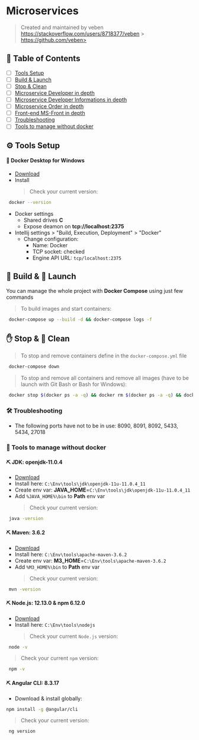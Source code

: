 # Microservices

> Created and maintained by veben
> https://stackoverflow.com/users/8718377/veben > https://github.com/veben>

## 📜 Table of Contents

- [ ] [Tools Setup](#tools-setup)
- [ ] [Build & Launch](#build-launch)
- [ ] [Stop & Clean](#stop-clean)
- [ ] [Microservice Developer in depth](developer/README.md)
- [ ] [Microservice Developer Informations in depth](developer-information/README.md)
- [ ] [Microservice Order in depth](order/README.md)
- [ ] [Front-end MS-Front in depth](ms-front/README.md)
- [ ] [Troubleshooting](#troubleshooting)
- [ ] [Tools to manage without docker](#tools-to-manage-without-docker)

## ⚙ Tools Setup

#### 🐳 Docker Desktop for Windows

- [Download](https://download.docker.com/win/stable/Docker%20Desktop%20Installer.exe)
- Install
  > Check your current version:

```sh
 docker --version
```

- Docker settings
  - Shared drives **C**
  - Expose deamon on **tcp://localhost:2375**
- Intellij settings > "Build, Execution, Deployment" > "Docker"
  - Change configuration:
    - Name: Docker
    - TCP socket: checked
    - Engine API URL: `tcp/localhost:2375`

## 🔧 Build & 🚀 Launch

You can manage the whole project with **Docker Compose** using just few commands

> To build images and start containers:

```sh
 docker-compose up --build -d && docker-compose logs -f
```

## ✋ Stop & 🚿 Clean

> To stop and remove containers define in the `docker-compose.yml` file

```sh
 docker-compose down
```

> To stop and remove all containers and remove all images
> (have to be launch with Git Bash or Bash for Windows):

```sh
 docker stop $(docker ps -a -q) && docker rm $(docker ps -a -q) && docker image prune -f
```

### 🛠 Troubleshooting

- The following ports have not to be in use: 8090, 8091, 8092, 5433, 5434, 27018

### 💼 Tools to manage without docker

#### ⛏ JDK: openjdk-11.0.4

- [Download](https://github.com/AdoptOpenJDK/openjdk11-upstream-binaries/releases/download/jdk-11.0.4%2B11/OpenJDK11U-jdk_x64_windows_11.0.4_11.zip)
- Install here: `C:\Env\tools\jdk\openjdk-11u-11.0.4_11`
- Create env var: **JAVA_HOME**=‪`C:\Env\tools\jdk\openjdk-11u-11.0.4_11`
- Add `%JAVA_HOME%\bin` to **Path** env var
  > Check your current version:

```sh
 java -version
```

#### ⛏ Maven: 3.6.2

- [Download](http://apache.mirrors.benatherton.com/maven/maven-3/3.6.2/source/apache-maven-3.6.2-src.zip)
- Install here: `C:\Env\tools\apache-maven-3.6.2`
- Create env var: **M3_HOME**=`C:\Env\tools\apache-maven-3.6.2`
- Add `%M3_HOME%\bin` to **Path** env var
  > Check your current version:

```sh
 mvn -version
```

#### ⛏ Node.js: 12.13.0 & npm 6.12.0

- [Download](https://nodejs.org/en/download/)
- Install here: `C:\Env\tools\nodejs`
  > Check your current `Node.js` version:

```sh
 node -v
```

> Check your current `npm` version:

```sh
 npm -v
```

#### ⛏ Angular CLI: 8.3.17

- Download & install globally:

```sh
npm install -g @angular/cli
```

> Check your current version:

```sh
 ng version
```
